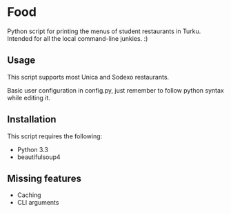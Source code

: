 Food
====

Python script for printing the menus of student restaurants in Turku. Intended for all the local command-line junkies. :)


Usage
-----
This script supports most Unica and Sodexo restaurants.

Basic user configuration in config.py, just remember to follow python syntax while editing it.


Installation
------------
This script requires the following:
*  Python 3.3
*  beautifulsoup4


Missing features
----------------
*  Caching
*  CLI arguments
